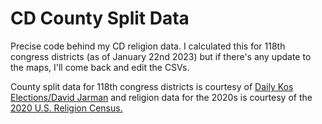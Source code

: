 # CD County Split Data
Precise code behind my CD religion data. I calculated this for 118th congress districts (as of January 22nd 2023) but if there's any update to the maps, I'll come back and edit the CSVs.

County split data for 118th congress districts is courtesy of [Daily Kos Elections/David Jarman](https://www.dailykos.com/stories/2022/10/6/2125063/-The-Daily-Kos-Elections-guide-to-media-markets-and-congressional-districts-for-the-new-2022-maps) and religion data for the 2020s is courtesy of the [2020 U.S. Religion Census.](https://www.usreligioncensus.org/index.php)
